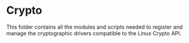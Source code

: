 # Crypto
This folder contains all the modules and scripts needed to register and manage the cryptographic drivers compatible to the Linux Crypto API.
